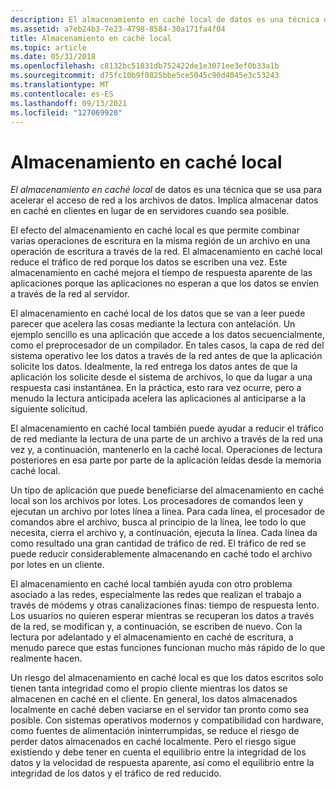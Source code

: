 ```yaml
---
description: El almacenamiento en caché local de datos es una técnica que se usa para acelerar el acceso de red a los archivos de datos. Implica almacenar datos en caché en clientes en lugar de en servidores cuando sea posible.
ms.assetid: a7eb24b3-7e23-4798-8584-30a171fa4f04
title: Almacenamiento en caché local
ms.topic: article
ms.date: 05/31/2018
ms.openlocfilehash: c8132bc51831db752422de1e3071ee3ef0b33a1b
ms.sourcegitcommit: d75fc10b9f0825bbe5ce5045c90d4045e3c53243
ms.translationtype: MT
ms.contentlocale: es-ES
ms.lasthandoff: 09/13/2021
ms.locfileid: "127069920"
---
```

# <a name="local-caching"></a>Almacenamiento en caché local

*El almacenamiento en caché local* de datos es una técnica que se usa para acelerar el acceso de red a los archivos de datos. Implica almacenar datos en caché en clientes en lugar de en servidores cuando sea posible.

El efecto del almacenamiento en caché local es que permite combinar varias operaciones de escritura en la misma región de un archivo en una operación de escritura a través de la red. El almacenamiento en caché local reduce el tráfico de red porque los datos se escriben una vez. Este almacenamiento en caché mejora el tiempo de respuesta aparente de las aplicaciones porque las aplicaciones no esperan a que los datos se envíen a través de la red al servidor.

El almacenamiento en caché local de los datos que se van a leer puede parecer que acelera las cosas mediante la lectura con antelación. Un ejemplo sencillo es una aplicación que accede a los datos secuencialmente, como el preprocesador de un compilador. En tales casos, la capa de red del sistema operativo lee los datos a través de la red antes de que la aplicación solicite los datos. Idealmente, la red entrega los datos antes de que la aplicación los solicite desde el sistema de archivos, lo que da lugar a una respuesta casi instantánea. En la práctica, esto rara vez ocurre, pero a menudo la lectura anticipada acelera las aplicaciones al anticiparse a la siguiente solicitud.

El almacenamiento en caché local también puede ayudar a reducir el tráfico de red mediante la lectura de una parte de un archivo a través de la red una vez y, a continuación, mantenerlo en la caché local. Operaciones de lectura posteriores en esa parte por parte de la aplicación leídas desde la memoria caché local.

Un tipo de aplicación que puede beneficiarse del almacenamiento en caché local son los archivos por lotes. Los procesadores de comandos leen y ejecutan un archivo por lotes línea a línea. Para cada línea, el procesador de comandos abre el archivo, busca al principio de la línea, lee todo lo que necesita, cierra el archivo y, a continuación, ejecuta la línea. Cada línea da como resultado una gran cantidad de tráfico de red. El tráfico de red se puede reducir considerablemente almacenando en caché todo el archivo por lotes en un cliente.

El almacenamiento en caché local también ayuda con otro problema asociado a las redes, especialmente las redes que realizan el trabajo a través de módems y otras canalizaciones finas: tiempo de respuesta lento. Los usuarios no quieren esperar mientras se recuperan los datos a través de la red, se modifican y, a continuación, se escriben de nuevo. Con la lectura por adelantado y el almacenamiento en caché de escritura, a menudo parece que estas funciones funcionan mucho más rápido de lo que realmente hacen.

Un riesgo del almacenamiento en caché local es que los datos escritos solo tienen tanta integridad como el propio cliente mientras los datos se almacenen en caché en el cliente. En general, los datos almacenados localmente en caché deben vaciarse en el servidor tan pronto como sea posible. Con sistemas operativos modernos y compatibilidad con hardware, como fuentes de alimentación ininterrumpidas, se reduce el riesgo de perder datos almacenados en caché localmente. Pero el riesgo sigue existiendo y debe tener en cuenta el equilibrio entre la integridad de los datos y la velocidad de respuesta aparente, así como el equilibrio entre la integridad de los datos y el tráfico de red reducido.

 

 



